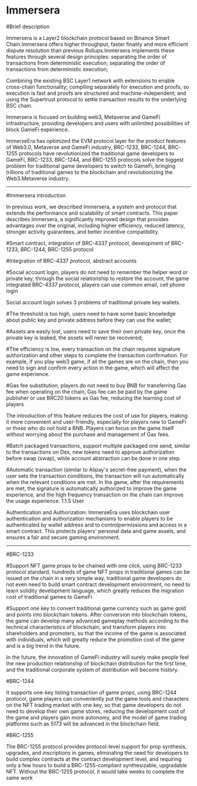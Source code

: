 # Immersera

#Brief description

Immersera is a Layer2 blockchain protocol based on Binance Smart Chain.Immersera offers higher throughput, faster finality and more efficient dispute resolution than previous Rollups.Immersera implements these features through several design principles: separating the order of transactions from deterministic execution; separating the order of transactions from deterministic execution; 

Combining the existing BSC Layer1 network with extensions to enable cross-chain functionality; compiling separately for execution and proofs, so execution is fast and proofs are structured and machine-independent; and using the Supertrust protocol to settle transaction results to the underlying BSC chain.

Immersera is focused on building web3, Metaverse and GameFi infrastructure, providing developers and users with unlimited possibilities of block GameFi experience. 

ImmerseEra has optimized the EVM protocol layer for the product features of Web3.0, Metaverse and GameFi industry, BRC-1233, BRC-1244, BRC-1255 protocols have revolutionized the traditional game developers to GameFi, BRC-1233, BRC-1244, and BRC-1255 protocols solve the biggest problem for traditional game developers to switch to GameFi, bringing trillions of traditional games to the blockchain and revolutionizing the Web3.Metaverse industry.

---------------------------------------------------------------------------------------------------------------------------

#Immersera introduction

In previous work, we described Immersera, a system and protocol that extends the performance and scalability of smart contracts. This paper describes Immersera, a significantly improved design that provides advantages over the original, including higher efficiency, reduced latency, stronger activity guarantees, and better incentive compatibility.

#Smart contract, integration of BRC-4337 protocol, development of BRC-1233, BRC-1244, BRC-1255 protocol

#Integration of BRC-4337 protocol, abstract accounts

#Social account login, players do not need to remember the helper word or private key, through the social relationship to restore the account, the game integrated BRC-4337 protocol, players can use common email, cell phone login

Social account login solves 3 problems of traditional private key wallets.

#The threshold is too high, users need to have some basic knowledge about public key and private address before they can use the wallet; 

#Assets are easily lost, users need to save their own private key, once the private key is leaked, the assets will never be recovered; 

#The efficiency is low, every transaction on the chain requires signature authorization and other steps to complete the transaction confirmation. For example, if you play web3 game, if all the games are on the chain, then you need to sign and confirm every action in the game, which will affect the game experience.

#Gas fee substitution, players do not need to buy BNB for transferring Gas fee when operating on the chain, Gas fee can be paid by the game publisher or use BRC20 tokens as Gas fee, reducing the learning cost of players

The introduction of this feature reduces the cost of use for players, making it more convenient and user-friendly, especially for players new to GameFi or those who do not hold a BNB. Players can focus on the game itself without worrying about the purchase and management of Gas fees.

#Batch packaged transactions, support multiple packaged one send, similar to the transactions on Dex, new tokens need to approve authorization before swap (swap), while account abstraction can be done in one step.

#Automatic transaction (similar to Alipay's secret-free payment), when the user sets the transaction conditions, the transaction will run automatically when the relevant conditions are met. In the game, after the requirements are met, the signature is automatically authorized to improve the game experience, and the high frequency transaction on the chain can improve the usage experience. 1.1.5 User 

Authentication and Authorization: ImmerseEra uses blockchain user authentication and authorization mechanisms to enable players to be authenticated by wallet address and to controlpermissions and access in a smart contract. This protects players' personal data and game assets, and ensures a fair and secure gaming environment.

---------------------------------------------------------------------------------------------------------------------------

#BRC-1233

#Support NFT game props to be chained with one click, using BRC-1233 protocol standard, hundreds of game NFT props in traditional games can be issued on the chain in a very simple way, traditional game developers do not even need to build smart contract development environment, no need to learn solidity development language, which greatly reduces the migration cost of traditional games to GameFi

#Support one key to convert traditional game currency such as game gold and points into blockchain tokens. After conversion into blockchain tokens, the game can develop many advanced gameplay methods according to the technical characteristics of blockchain, and transform players into shareholders and promoters, so that the income of the game is associated with individuals, which will greatly reduce the promotion cost of the game and is a big trend in the future.

In the future, the innovation of GameFi industry will surely make people feel the new production relationship of blockchain distribution for the first time, and the traditional corporate system of distribution will become history.

#BRC-1244

It supports one-key listing transaction of game props, using BRC-1244 protocol, game players can conveniently put the game tools and characters on the NFT trading market with one key, so that game developers do not need to develop their own game stores, reducing the development cost of the game and players gain more autonomy, and the model of game trading platforms such as 5173 will be advanced in the blockchain field.

#BRC-1255

The BRC-1255 protocol provides protocol-level support for prop synthesis, upgrades, and inscriptions in games, eliminating the need for developers to build complex contracts at the contract development level, and requiring only a few hours to build a BRC-1255-compliant synthesizable, upgradable NFT. Without the BRC-1255 protocol, it would take weeks to complete the same work
